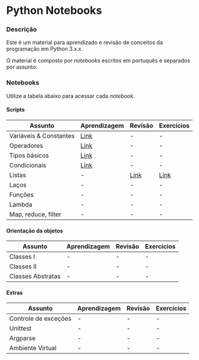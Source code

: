 # Python Notebooks

### Descrição

Este é um material para aprendizado e revisão de conceitos da programação em Python 3.x.x.

O material é composto por *notebooks* escritos em portuquês e separados por assunto:

### Notebooks

Utilize a tabela abaixo para acessar cada *notebook*.

#### Scripts

| Assunto | Aprendizagem | Revisão | Exercícios |
| -- | -- | -- | -- |
| Variáveis & Constantes | [Link](classes/pt/variables.ipynb) | - | - |
| Operadores | [Link](classes/pt/operators.ipynb) | - | - |
| Tipos básicos | [Link](classes/pt/types.ipynb) | - | - |
| Condicionais | [Link](classes/pt/conditionals.ipynb) | - | - |
| Listas | - | [Link](review/pt/lists.ipynb) | [Link](exercices/pt/lists.ipynb) |
| Laços | - | - | - | - |
| Funções | - | - | - | - |
| Lambda | - | - | - | - |
| Map, reduce, filter | - | - | - | - |

#### Orientação da objetos

| Assunto | Aprendizagem | Revisão | Exercícios |
| -- | -- | -- | -- |
| Classes I | - | - | - | - |
| Classes II | - | - | - | - |
| Classes Abstratas | - | - | - | - |

#### Extras

| Assunto | Aprendizagem | Revisão | Exercícios |
| -- | -- | -- | -- |
| Controle de exceções | - | - | - | - |
| Unittest | - | - | - | - |
| Argparse | - | - | - | - |
| Ambiente Virtual | - | - | - | - |


